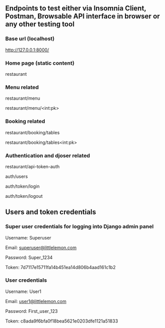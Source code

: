 ## Endpoints to test either via Insomnia Client, Postman, Browsable API interface in browser or any other testing tool

### Base url (localhost)

http://127.0.0.1:8000/

### Home page (static content)

restaurant

### Menu related

restaurant/menu

restaurant/menu/\<int:pk>

### Booking related

restaurant/booking/tables 

restaurant/booking/tables\<int:pk>

### Authentication and djoser related

restaurant/api-token-auth

auth/users

auth/token/login

auth/token/logout

## Users and token credentials

### Super user credentials for logging into Django admin panel
Username: Superuser

Email: superuser@littlelemon.com 

Password: Super_1234

Token: 7d7117e15711fa14b451ea14d806b4aad161c1b2

### User credentials
Username: User1

Email: user1@littlelemon.com

Password: First_user_123

Token: c8ada9f6bfa0f18bea5621e0203dfe1121a51833